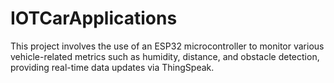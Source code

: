 # IOTCarApplications
This project involves the use of an ESP32 microcontroller to monitor various vehicle-related metrics such as humidity, distance, and obstacle detection, providing real-time data updates via ThingSpeak. 
